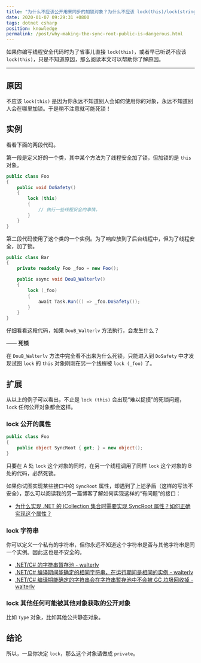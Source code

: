 ```yaml
---
title: "为什么不应该公开用来同步的加锁对象？为什么不应该 lock(this)/lock(string) 或者 lock 任何非私有对象？"
date: 2020-01-07 09:29:31 +0800
tags: dotnet csharp
position: knowledge
permalink: /post/why-making-the-sync-root-public-is-dangerous.html
---
```


如果你编写线程安全代码时为了省事儿直接 `lock(this)`，或者早已听说不应该 `lock(this)`，只是不知道原因，那么阅读本文可以帮助你了解原因。

---

<div id="toc"></div>

## 原因

不应该 `lock(this)` 是因为你永远不知道别人会如何使用你的对象，永远不知道别人会在哪里加锁。于是稍不注意就可能死锁！

## 实例

看看下面的两段代码。

第一段是定义好的一个类，其中某个方法为了线程安全加了锁，但加锁的是 `this` 对象。

```csharp
public class Foo
{
    public void DoSafety()
    {
        lock (this)
        {
            // 执行一些线程安全的事情。
        }
    }
}
```

第二段代码使用了这个类的一个实例。为了响应放到了后台线程中，但为了线程安全，加了锁。

```csharp
public class Bar
{
    private readonly Foo _foo = new Foo();

    public async void DouB_Walterlv()
    {
        lock (_foo)
        {
            await Task.Run(() => _foo.DoSafety());
        }
    }
}
```

仔细看看这段代码，如果 `DouB_Walterlv` 方法执行，会发生什么？

—— **死锁**

在 `DouB_Walterlv` 方法中完全看不出来为什么死锁，只能进入到 `DoSafety` 中才发现试图 `lock` 的 `this` 对象刚刚在另一个线程被 `lock (_foo)` 了。

## 扩展

从以上的例子可以看出，不止是 `lock (this)` 会出现“难以捉摸”的死锁问题，`lock` 任何公开对象都会这样。

### lock 公开的属性

```csharp
public class Foo
{
    public object SyncRoot { get; } = new object();
}
```

只要在 A 处 `lock` 这个对象的同时，在另一个线程调用了同样 `lock` 这个对象的 B 处的代码，必然死锁。

如果你试图实现某些接口中的 `SyncRoot` 属性，却遇到了上述矛盾（这样的写法不安全），那么可以阅读我的另一篇博客了解如何实现这样的“有问题”的接口：

- [为什么实现 .NET 的 ICollection 集合时需要实现 SyncRoot 属性？如何正确实现这个属性？](/post/sync-root-on-collections)

### lock 字符串

你可以定义一个私有的字符串，但你永远不知道这个字符串是否与其他字符串是同一个实例。因此这也是不安全的。

- [.NET/C# 的字符串暂存池 - walterlv](/post/string-intern-pool)
- [.NET/C# 编译期间能确定的相同字符串，在运行期间是相同的实例 - walterlv](/post/same-strings-at-compile-time-are-the-same-instances-at-runtime)
- [.NET/C# 编译期能确定的字符串会在字符串暂存池中不会被 GC 垃圾回收掉 - walterlv](/post/compile-time-strings-are-in-the-string-intern-pool)

### lock 其他任何可能被其他对象获取的公开对象

比如 `Type` 对象，比如其他公共静态对象。

## 结论

所以，一旦你决定 `lock`，那么这个对象请做成 `private`。

